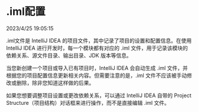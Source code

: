 # .iml配置

2023/4/25 19:05:15

.iml文件是 IntelliJ IDEA 的项目文件，其中记录了项目的设置和配置信息。在使用 IntelliJ IDEA 进行开发时，每一个模块都有对应的 .iml 文件，用于记录该模块的依赖关系、源文件目录、输出目录、JDK 版本等信息。

当您新创建一个项目或导入已有项目时，IntelliJ IDEA 会自动生成 .iml 文件，并根据您的项目配置信息更新相关内容。但需要注意的是，.iml 文件不应该被手动修改或删除，除非您知道这样做的后果。

如果您想要调整项目设置或更改依赖关系，可以通过 IntelliJ IDEA 自带的 Project Structure（项目结构）对话框来进行操作，而不是直接编辑 .iml 文件。

